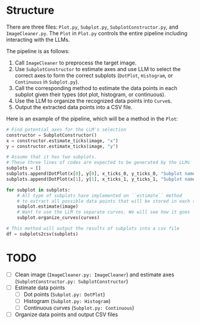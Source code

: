 # Structure

There are three files: ``Plot.py``, ``Subplot.py``, ``SubplotConstructor.py``, and ``ImageCleaner.py``. The ``Plot`` in ``Plot.py`` controls the entire pipeline including interacting with the LLMs. 

The pipeline is as follows: 

1. Call ``ImageCleaner`` to preprocess the target image. 
2. Use ``SubplotConstructor`` to estimate axes and use LLM to select the correct axes to form the correct subplots (``DotPlot``, ``Histogram``, or ``Continuous`` in ``Subplot.py``). 
3. Call the corresponding method to estimate the data points in each subplot given their types (dot plot, histogram, or continuous). 
4. Use the LLM to organize the recognized data points into ``Curve``s. 
5. Output the extracted data points into a CSV file. 

Here is an example of the pipeline, which will be a method in the ``Plot``:

```python
# Find potential axes for the LLM's selection
constructor = SubplotConstructor()
x = constructor.estimate_ticks(image, "x")
y = constructor.estimate_ticks(image, "y")

# Assume that it has two subplots. 
# These three lines of codes are expected to be generated by the LLMs
subplots = []
subplots.append(DotPlot(x[0], y[0], x_ticks_0, y_ticks_0, "Subplot name 1"))
subplots.append(DotPlot(x[1], y[1], x_ticks_1, y_ticks_1, "Subplot name 2"))

for subplot in subplots:
    # All type of subplots have implemented an ``estimate`` method 
    # to extract all possible data points that will be stored in each subplot object
    subplot.estimate(image)
    # Want to use the LLM to separate curves. We will see how it goes
    subplot.organize_curves(curves)

# This method will output the results of subplots into a csv file
df = subplots2csv(subplots)
```

# TODO

- [ ] Clean image (``ImageCleaner.py: ImageCleaner``) and estimate axes (``SubplotConstructor.py: SubplotConstructor``)
- [ ] Estimate data points
    - [ ] Dot points (``Subplot.py: DotPlot``)
    - [ ] Histogram (``Subplot.py: Histogram``)
    - [ ] Continuous curves (``Subplot.py: Continuous``)
- [ ] Organize data points and output CSV files